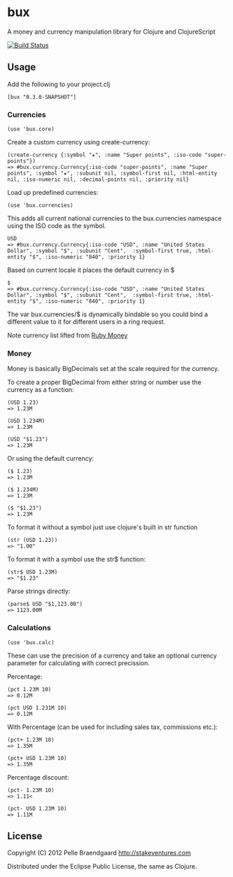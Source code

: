 # bux

A money and currency manipulation library for Clojure and ClojureScript

[![Build Status](https://secure.travis-ci.org/pelle/bux.png)](http://travis-ci.org/pelle/bux)

## Usage

Add the following to your project.clj

    [bux "0.3.0-SNAPSHOT"]

### Currencies

    (use 'bux.core)

Create a custom currency using create-currency:

    (create-currency {:symbol "★", :name "Super points", :iso-code "super-points"})
    => #bux.currency.Currency{:iso-code "super-points", :name "Super points", :symbol "★", :subunit nil, :symbol-first nil, :html-entity nil, :iso-numeric nil, :decimal-points nil, :priority nil}


Load up predefined currencies:

    (use 'bux.currencies)

This adds all current national currencies to the bux.currencies namespace using the ISO code as the symbol.

    USD
    => #bux.currency.Currency{:iso-code "USD", :name "United States Dollar", :symbol "$", :subunit "Cent",  :symbol-first true, :html-entity "$", :iso-numeric "840", :priority 1}

Based on current locale it places the default currency in $

    $
    => #bux.currency.Currency{:iso-code "USD", :name "United States Dollar", :symbol "$", :subunit "Cent",  :symbol-first true, :html-entity "$", :iso-numeric "840", :priority 1}

The var bux.currencies/$ is dynamically bindable so you could bind a different value to it for different users in a ring request.

Note currency list lifted from [Ruby Money](http://rubymoney.github.com/money/)

### Money

Money is basically BigDecimals set at the scale required for the currency.

To create a proper BigDecimal from either string or number use the currency as a function:

    (USD 1.23)
    => 1.23M

    (USD 1.234M)
    => 1.23M

    (USD "$1.23")
    => 1.23M

Or using the default currency:

    ($ 1.23)
    => 1.23M

    ($ 1.234M)
    => 1.23M

    ($ "$1.23")
    => 1.23M

To format it without a symbol just use clojure's built in str function

    (str (USD 1.23))
    => "1.00"

To format it with a symbol use the str$ function:

    (str$ USD 1.23M)
    => "$1.23"

Parse strings directly:

    (parse$ USD "$1,123.00")
    => 1123.00M

### Calculations

    (use 'bux.calc)

These can use the precision of a currency and take an optional currency parameter for calculating with correct precission.

Percentage:

    (pct 1.23M 10)
    => 0.12M

    (pct USD 1.231M 10)
    => 0.12M


With Percentage (can be used for including sales tax, commissions etc.):

    (pct+ 1.23M 10)
    => 1.35M

    (pct+ USD 1.23M 10)
    => 1.35M

Percentage discount:

    (pct- 1.23M 10)
    => 1.11<

    (pct- USD 1.23M 10)
    => 1.11M

## License

Copyright (C) 2012 Pelle Braendgaard http://stakeventures.com

Distributed under the Eclipse Public License, the same as Clojure.

